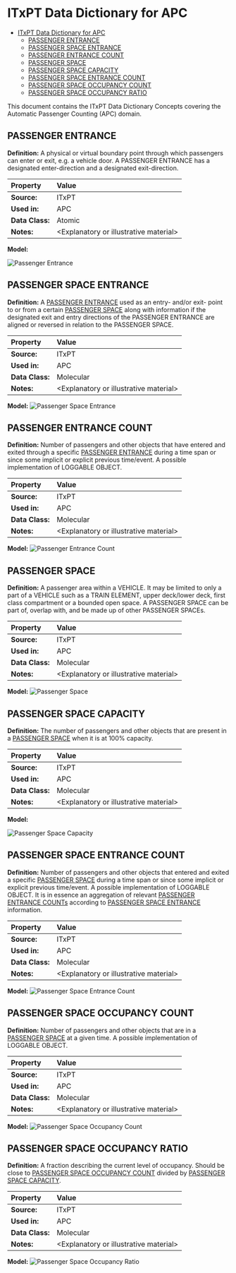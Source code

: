 # ITxPT Data Dictionary for APC #

- [ITxPT Data Dictionary for APC](#itxpt-data-dictionary-for-apc)
  - [PASSENGER ENTRANCE](#passenger-entrance)
  - [PASSENGER SPACE ENTRANCE](#passenger-space-entrance)
  - [PASSENGER ENTRANCE COUNT](#passenger-entrance-count)
  - [PASSENGER SPACE](#passenger-space)
  - [PASSENGER SPACE CAPACITY](#passenger-space-capacity)
  - [PASSENGER SPACE ENTRANCE COUNT](#passenger-space-entrance-count)
  - [PASSENGER SPACE OCCUPANCY COUNT](#passenger-space-occupancy-count)
  - [PASSENGER SPACE OCCUPANCY RATIO](#passenger-space-occupancy-ratio)
  
This document contains the ITxPT Data Dictionary Concepts covering the Automatic Passenger Counting (APC) domain.

## PASSENGER ENTRANCE ##

**Definition:**
A physical or virtual boundary point through which passengers can enter or exit, e.g. a vehicle door. A PASSENGER ENTRANCE has a designated enter-direction and a designated exit-direction.

|Property| Value |
| :---- | :-------------- |
|**Source:**| ITxPT |
|**Used in:**| APC |
|**Data Class:**|  Atomic  |
|**Notes:**| \<Explanatory or illustrative material\> |

**Model:**

![Passenger Entrance](PassengerEntrance.svg)

## PASSENGER SPACE ENTRANCE ##

**Definition:**
A [PASSENGER ENTRANCE](#passenger-entrance) used as an entry- and/or exit- point to or from a certain [PASSENGER SPACE](#passenger-space) along with information if the designated exit and entry directions of the PASSENGER ENTRANCE are aligned or reversed in relation to the PASSENGER SPACE.

|Property| Value |
| :---- | :-------------- |
|**Source:**| ITxPT |
|**Used in:**| APC |
|**Data Class:**|  Molecular  |
|**Notes:**| \<Explanatory or illustrative material\> |

**Model:**
![Passenger Space Entrance](PassengerSpaceEntrance.svg)

## PASSENGER ENTRANCE COUNT ##

**Definition:**
Number of passengers and other objects that have entered and exited through a specific [PASSENGER ENTRANCE](#passenger-entrance) during a time span or since some implicit or explicit previous time/event. A possible implementation of LOGGABLE OBJECT.

|Property| Value |
| :---- | :-------------- |
|**Source:**| ITxPT |
|**Used in:**| APC |
|**Data Class:**|  Molecular  |
|**Notes:**| \<Explanatory or illustrative material\> |

**Model:**
![Passenger Entrance Count](PassengerEntranceCount.svg)

## PASSENGER SPACE ##

**Definition:**
A passenger area within a VEHICLE. It may be limited to only a part of a VEHICLE such as a TRAIN ELEMENT, upper deck/lower deck, first class compartment or a bounded open space. A PASSENGER SPACE can be part of, overlap with, and be made up of other PASSENGER SPACEs.

|Property| Value |
| :---- | :-------------- |
|**Source:**| ITxPT |
|**Used in:**| APC |
|**Data Class:**|  Molecular  |
|**Notes:**| \<Explanatory or illustrative material\> |

**Model:**
![Passenger Space](PassengerSpace.svg)

## PASSENGER SPACE CAPACITY ##

**Definition:**
The number of passengers and other objects that are present in a [PASSENGER SPACE](#passenger-space) when it is at 100% capacity.

|Property| Value |
| :---- | :-------------- |
|**Source:**| ITxPT |
|**Used in:**| APC |
|**Data Class:**|  Molecular  |
|**Notes:**| \<Explanatory or illustrative material\> |

**Model:**

![Passenger Space Capacity](PassengerSpaceCapacity.svg)

## PASSENGER SPACE ENTRANCE COUNT ##

**Definition:**
Number of passengers and other objects that entered and exited a specific [PASSENGER SPACE](#passenger-space) during a time span or since some implicit or explicit previous time/event. A possible implementation of LOGGABLE OBJECT. It is in essence an aggregation of relevant [PASSENGER ENTRANCE COUNTs](#passenger-space-entrance-count) according to [PASSENGER SPACE ENTRANCE](#passenger-space-entrance) information.

|Property| Value |
| :---- | :-------------- |
|**Source:**| ITxPT |
|**Used in:**| APC |
|**Data Class:**|  Molecular  |
|**Notes:**| \<Explanatory or illustrative material\> |

**Model:**
![Passenger Space Entrance Count](PassengerSpaceEntranceCount.svg)

## PASSENGER SPACE OCCUPANCY COUNT ##

**Definition:**
Number of passengers and other objects that are in a [PASSENGER SPACE](#passenger-space) at a given time. A possible implementation of LOGGABLE OBJECT.

|Property| Value |
| :---- | :-------------- |
|**Source:**| ITxPT |
|**Used in:**| APC |
|**Data Class:**|  Molecular  |
|**Notes:**| \<Explanatory or illustrative material\> |

**Model:**
![Passenger Space Occupancy Count](PassengerSpaceOccupancyCount.svg)

## PASSENGER SPACE OCCUPANCY RATIO ##

**Definition:**
A fraction describing the current level of occupancy. Should be close to [PASSENGER SPACE OCCUPANCY COUNT](#passenger-space-occupancy-count) divided by [PASSENGER SPACE CAPACITY](#passenger-space-capacity).

|Property| Value |
| :---- | :-------------- |
|**Source:**| ITxPT |
|**Used in:**| APC |
|**Data Class:**|  Molecular  |
|**Notes:**| \<Explanatory or illustrative material\> |

**Model:**
![Passenger Space Occupancy Ratio](PassengerSpaceOccupancyRatio.svg)
